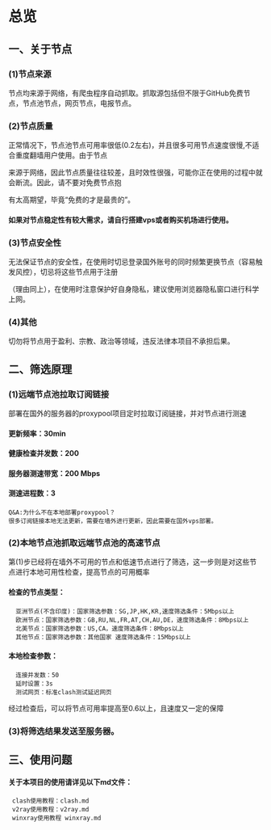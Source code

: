 # 总览
## 一、关于节点

### (1)节点来源
节点均来源于网络，有爬虫程序自动抓取。抓取源包括但不限于GitHub免费节点，节点池节点，网页节点，电报节点。
### (2)节点质量
 正常情况下，节点池节点可用率很低(0.2左右)，并且很多可用节点速度很慢,不适合重度翻墙用户使用。由于节点
       
来源于网络，因此节点质量往往较差，且时效性很强，可能你正在使用的过程中就会断流。因此，请不要对免费节点抱
    
有太高期望，毕竟“免费的才是最贵的”。
#### 如果对节点稳定性有较大需求，请自行搭建vps或者购买机场进行使用。
### (3)节点安全性
 无法保证节点的安全性，在使用时切忌登录国外账号的同时频繁更换节点（容易触发风控），切忌将这些节点用于注册
 
 （理由同上），在使用时注意保护好自身隐私，建议使用浏览器隐私窗口进行科学上网。
### (4)其他
  切勿将节点用于盈利、宗教、政治等领域，违反法律本项目不承担后果。
 
## 二、筛选原理
### (1)远端节点池拉取订阅链接
部署在国外的服务器的proxypool项目定时拉取订阅链接，并对节点进行测速
   #### 更新频率：30min
   #### 健康检查并发数：200
   #### 服务器测速带宽：200 Mbps
   #### 测速进程数：3
    Q&A:为什么不在本地部署proxypool？
    很多订阅链接本地无法更新，需要在墙外进行更新，因此需要在国外vps部署。
### (2)本地节点池抓取远端节点池的高速节点
第(1)步已经将在墙外不可用的节点和低速节点进行了筛选，这一步则是对这些节点进行本地可用性检查，提高节点的可用概率
 #### 检查的节点类型：
      亚洲节点(不含印度)：国家筛选参数：SG,JP,HK,KR,速度筛选条件：5Mbps以上
      欧洲节点：国家筛选参数：GB,RU,NL,FR,AT,CH,AU,DE，速度筛选条件：8Mbps以上
      北美节点：国家筛选参数：US,CA，速度筛选条件：8Mbps以上
      其他节点：国家筛选参数：其他国家 速度筛选条件：15Mbps以上
 #### 本地检查参数：
      连接并发数：50
      延时设置：3s
      测试网页：标准clash测试延迟网页
经过检查后，可以将节点可用率提高至0.6以上，且速度又一定的保障
### (3)将筛选结果发送至服务器。
## 三、使用问题
#### 关于本项目的使用请详见以下md文件：
     clash使用教程：clash.md
     v2ray使用教程：v2ray.md
     winxray使用教程 winxray.md
      
    
     

   
